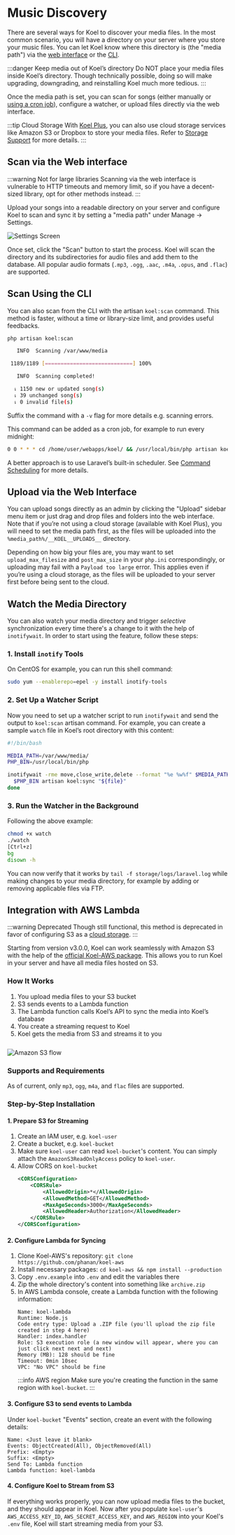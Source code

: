 # Music Discovery

There are several ways for Koel to discover your media files. In the most common scenario, you will have a directory on your server where you store your music files.
You can let Koel know where this directory is (the "media path") via the [web interface](#scan-via-the-web-interface) or the [CLI](../cli-commands#koel-storage-local).

:::danger Keep media out of Koel’s directory
Do NOT place your media files inside Koel’s directory. Though technically possible, doing so will make upgrading, downgrading, and reinstalling Koel much more tedious.
:::

Once the media path is set, you can scan for songs (either manually or [using a cron job](../cli-commands#command-scheduling)), configure a watcher, or upload files directly via the web interface.

:::tip Cloud Storage
With [Koel Plus](../plus/what-is-koel-plus), you can also use cloud storage services like Amazon S3 or Dropbox to store your media files. Refer to [Storage Support](../plus/storage-support) for more details.
:::

## Scan via the Web interface

:::warning Not for large libraries
Scanning via the web interface is vulnerable to HTTP timeouts and memory limit, so if you have a decent-sized library, opt for other methods instead.
:::

Upload your songs into a readable directory on your server and configure Koel to scan and sync it by setting a "media path" under Manage → Settings.

![Settings Screen](../assets/img/settings.webp)

Once set, click the "Scan" button to start the process. Koel will scan the directory and its subdirectories for audio files and add them to the database.
All popular audio formats (`.mp3`, `.ogg`, `.aac`, `.m4a`, `.opus`, and `.flac`) are supported.

## Scan Using the CLI

You can also scan from the CLI with the artisan `koel:scan` command. This method is faster, without a time or library-size limit, and provides useful feedbacks.

```bash
php artisan koel:scan

   INFO  Scanning /var/www/media

 1189/1189 [============================] 100%

   INFO  Scanning completed!

  ⇂ 1150 new or updated song(s)
  ⇂ 39 unchanged song(s)
  ⇂ 0 invalid file(s)
```

Suffix the command with a `-v` flag for more details e.g. scanning errors.

This command can be added as a cron job, for example to run every midnight:

```bash
0 0 * * * cd /home/user/webapps/koel/ && /usr/local/bin/php artisan koel:scan >/dev/null 2>&1
```

A better approach is to use Laravel’s built-in scheduler. See [Command Scheduling](../cli-commands#command-scheduling) for more details.

## Upload via the Web Interface
You can upload songs directly as an admin by clicking the "Upload" sidebar menu item or just drag and drop files and folders into the web interface.
Note that if you’re not using a cloud storage (available with Koel Plus), you will need to set the media path first,
as the files will be uploaded into the `%media_path%/__KOEL__UPLOADS__` directory.

Depending on how big your files are, you may want to set `upload_max_filesize` and `post_max_size` in your `php.ini` correspondingly, or uploading may fail with a `Payload too large` error.
This applies even if you’re using a cloud storage, as the files will be uploaded to your server first before being sent to the cloud.

## Watch the Media Directory

You can also watch your media directory and trigger _selective_ synchronization every time there's a change to it with the help of `inotifywait`.
In order to start using the feature, follow these steps:

### 1. Install `inotify` Tools

On CentOS for example, you can run this shell command:

``` bash
sudo yum --enablerepo=epel -y install inotify-tools
```
### 2. Set Up a Watcher Script

Now you need to set up a watcher script to run `inotifywait` and send the output to `koel:scan` artisan command. For example, you can create a sample `watch` file in Koel’s root directory with this content:

``` bash
#!/bin/bash

MEDIA_PATH=/var/www/media/
PHP_BIN=/usr/local/bin/php

inotifywait -rme move,close_write,delete --format "%e %w%f" $MEDIA_PATH | while read file; do
  $PHP_BIN artisan koel:sync "${file}"
done
```
### 3. Run the Watcher in the Background

Following the above example:

``` bash
chmod +x watch
./watch
[Ctrl+z]
bg
disown -h
```

You can now verify that it works by `tail -f storage/logs/laravel.log` while making changes to your media directory, for example by adding or removing applicable files via FTP.

## Integration with AWS Lambda

:::warning Deprecated
Though still functional, this method is deprecated in favor of configuring S3 as a [cloud storage](../plus/storage-support).
:::

Starting from version v3.0.0, Koel can work seamlessly with Amazon S3 with the help of the [official Koel-AWS package](https://github.com/koel/koel-aws). This allows you to run Koel in your server and have all media files hosted on S3.

### How It Works

1. You upload media files to your S3 bucket
2. S3 sends events to a Lambda function
3. The Lambda function calls Koel’s API to sync the media into Koel’s database
4. You create a streaming request to Koel
5. Koel gets the media from S3 and streams it to you

<div style="height: 12px"></div>

<img loading="lazy" class="border-0" src="../assets/img/s3-flow.svg" alt="Amazon S3 flow" />

### Supports and Requirements

As of current, only `mp3`, `ogg`, `m4a`, and `flac` files are supported.

### Step-by-Step Installation

#### 1. Prepare S3 for Streaming

  1. Create an IAM user, e.g. `koel-user`
  2. Create a bucket, e.g. `koel-bucket`
  3. Make sure `koel-user` can read `koel-bucket`'s  content. You can simply attach the `AmazonS3ReadOnlyAccess` policy to `koel-user`.
  4. Allow CORS on `koel-bucket`
      ```xml
      <CORSConfiguration>
          <CORSRule>
              <AllowedOrigin>*</AllowedOrigin>
              <AllowedMethod>GET</AllowedMethod>
              <MaxAgeSeconds>3000</MaxAgeSeconds>
              <AllowedHeader>Authorization</AllowedHeader>
          </CORSRule>
      </CORSConfiguration>
      ```

#### 2. Configure Lambda for Syncing

1. Clone Koel-AWS's repository: `git clone https://github.com/phanan/koel-aws`
2. Install necessary packages: `cd koel-aws && npm install --production`
3. Copy `.env.example` into `.env` and edit the variables there
4. Zip the whole directory's content into something like `archive.zip`
5. In AWS Lambda console, create a Lambda function with the following information:
    ```
    Name: koel-lambda
    Runtime: Node.js
    Code entry type: Upload a .ZIP file (you'll upload the zip file created in step 4 here)
    Handler: index.handler
    Role: S3 execution role (a new window will appear, where you can just click next next and next)
    Memory (MB): 128 should be fine
    Timeout: 0min 10sec
    VPC: "No VPC" should be fine
    ```
    :::info AWS region
    Make sure you're creating the function in the same region with `koel-bucket`.
    :::

#### 3. Configure S3 to send events to Lambda

Under `koel-bucket` "Events" section, create an event with the following details:

```
Name: <Just leave it blank>
Events: ObjectCreated(All), ObjectRemoved(All)
Prefix: <Empty>
Suffix: <Empty>
Send To: Lambda function
Lambda function: koel-lambda
```

#### 4. Configure Koel to Stream from S3

If everything works properly, you can now upload media files to the bucket, and they should appear in Koel. Now after you populate `koel-user`'s `AWS_ACCESS_KEY_ID`, `AWS_SECRET_ACCESS_KEY`, and `AWS_REGION` into your Koel's `.env` file, Koel will start streaming media from your S3.
